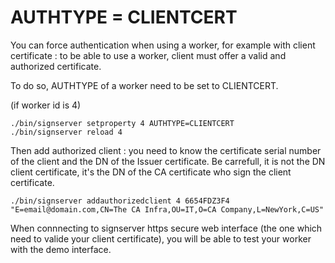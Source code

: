 # AUTHTYPE = CLIENTCERT

You can force authentication when using a worker, for example with client certificate : to be able to use a worker, client must offer a valid and authorized certificate.

To do so, AUTHTYPE of a worker need to be set to CLIENTCERT.

(if worker id is 4) 

```shell
./bin/signserver setproperty 4 AUTHTYPE=CLIENTCERT
./bin/signserver reload 4
```

Then add authorized client : you need to know the certificate serial number of the client and the DN of the Issuer certificate. Be carrefull, it is not the DN client certificate, it's the DN of the CA certificate who sign the client certificate.

```shell
./bin/signserver addauthorizedclient 4 6654FDZ3F4 "E=email@domain.com,CN=The CA Infra,OU=IT,O=CA Company,L=NewYork,C=US"
```

When connnecting to signserver https secure web interface (the one which need to valide your client certificate), you will be able to test your worker with the demo interface.
